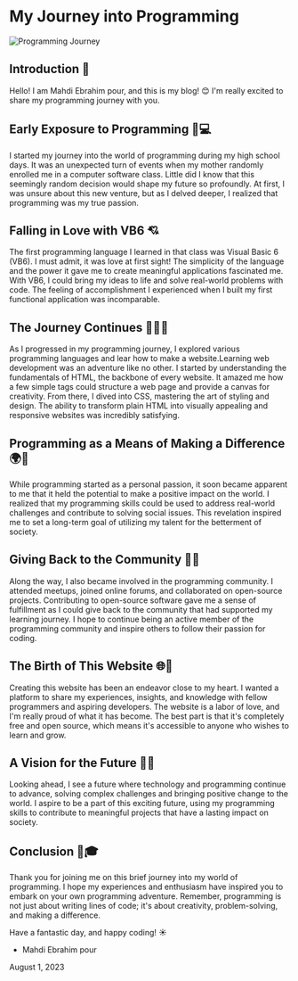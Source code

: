 # My Journey into Programming

![Programming Journey](/images/blog/developer.jpg)
## Introduction 🌟

Hello! I am Mahdi Ebrahim pour, and this is my blog! 😊 I'm really excited to share my programming journey with you.

## Early Exposure to Programming 🌱💻

I started my journey into the world of programming during my high school days. It was an unexpected turn of events when my mother randomly enrolled me in a computer software class. Little did I know that this seemingly random decision would shape my future so profoundly. At first, I was unsure about this new venture, but as I delved deeper, I realized that programming was my true passion.

## Falling in Love with VB6 💘

The first programming language I learned in that class was Visual Basic 6 (VB6). I must admit, it was love at first sight! The simplicity of the language and the power it gave me to create meaningful applications fascinated me. With VB6, I could bring my ideas to life and solve real-world problems with code. The feeling of accomplishment I experienced when I built my first functional application was incomparable.

## The Journey Continues 🚶‍♂️🌌

As I progressed in my programming journey, I explored various programming languages and lear how to make a website.Learning web development was an adventure like no other. I started by understanding the fundamentals of HTML, the backbone of every website. It amazed me how a few simple tags could structure a web page and provide a canvas for creativity. From there, I dived into CSS, mastering the art of styling and design. The ability to transform plain HTML into visually appealing and responsive websites was incredibly satisfying.


## Programming as a Means of Making a Difference 🌍🤝

While programming started as a personal passion, it soon became apparent to me that it held the potential to make a positive impact on the world. I realized that my programming skills could be used to address real-world challenges and contribute to solving social issues. This revelation inspired me to set a long-term goal of utilizing my talent for the betterment of society.

## Giving Back to the Community 🙌💬

Along the way, I also became involved in the programming community. I attended meetups, joined online forums, and collaborated on open-source projects. Contributing to open-source software gave me a sense of fulfillment as I could give back to the community that had supported my learning journey. I hope to continue being an active member of the programming community and inspire others to follow their passion for coding.

## The Birth of This Website 🌐📝

Creating this website has been an endeavor close to my heart. I wanted a platform to share my experiences, insights, and knowledge with fellow programmers and aspiring developers. The website is a labor of love, and I'm really proud of what it has become. The best part is that it's completely free and open source, which means it's accessible to anyone who wishes to learn and grow.

## A Vision for the Future 🔮🚀

Looking ahead, I see a future where technology and programming continue to advance, solving complex challenges and bringing positive change to the world. I aspire to be a part of this exciting future, using my programming skills to contribute to meaningful projects that have a lasting impact on society.

## Conclusion 🎉🎓

Thank you for joining me on this brief journey into my world of programming. I hope my experiences and enthusiasm have inspired you to embark on your own programming adventure. Remember, programming is not just about writing lines of code; it's about creativity, problem-solving, and making a difference.

Have a fantastic day, and happy coding! ☀️

- Mahdi Ebrahim pour

August 1, 2023